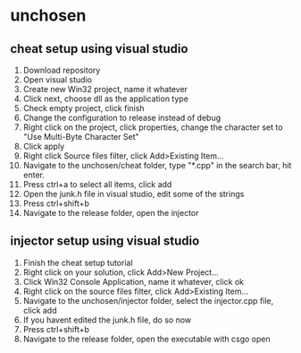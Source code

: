 # unchosen 

## cheat setup using visual studio
1. Download repository
2. Open visual studio
3. Create new Win32 project, name it whatever
4. Click next, choose dll as the application type
5. Check empty project, click finish
6. Change the configuration to release instead of debug
7. Right click on the project, click properties, change the character set to "Use Multi-Byte Character Set"
8. Click apply
9. Right click Source files filter, click Add>Existing Item...
10. Navigate to the unchosen/cheat folder, type "\*.cpp" in the search bar, hit enter.
11. Press ctrl+a to select all items, click add
12. Open the junk.h file in visual studio, edit some of the strings
13. Press ctrl+shift+b
14. Navigate to the release folder, open the injector

## injector setup using visual studio
1. Finish the cheat setup tutorial
2. Right click on your solution, click Add>New Project...
3. Click Win32 Console Application, name it whatever, click ok
4. Right click on the source files filter, click Add>Existing Item...
5. Navigate to the unchosen/injector folder, select the injector.cpp file, click add
6. If you havent edited the junk.h file, do so now
7. Press ctrl+shift+b
8. Navigate to the release folder, open the executable with csgo open
